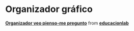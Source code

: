 # Organizador gráfico

**[Organizador veo pienso-me pregunto](//www.slideshare.net/educacionlab/organizador-veo-piensome-pregunto "Organizador veo pienso-me pregunto")** from **[educacionlab](//www.slideshare.net/educacionlab)**